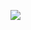 <img src="https://cdn.discordapp.com/attachments/1044742048298831872/1072890364194730024/re.png"></img>

